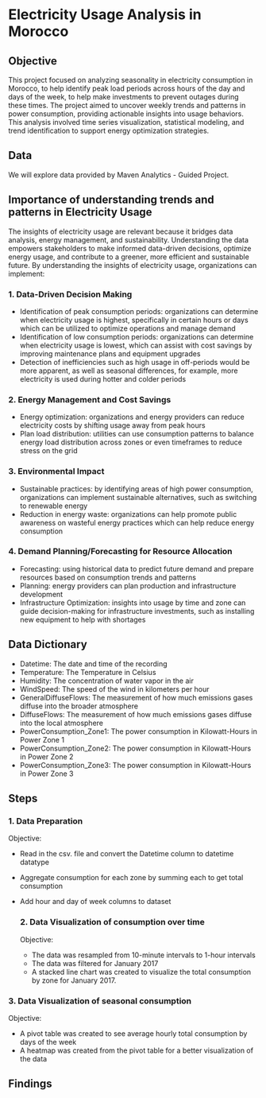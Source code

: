 # Electricity Usage Analysis in Morocco

## Objective
This project focused on analyzing seasonality in electricity consumption in Morocco, to help identify peak load periods across hours of the day and days of the week, to help make investments to prevent outages during these times. The project aimed to uncover weekly trends and patterns in power consumption, providing actionable insights into usage behaviors. This analysis involved time series visualization, statistical modeling, and trend identification to support energy optimization strategies.

## Data
We will explore data provided by Maven Analytics - Guided Project.

## Importance of understanding trends and patterns in Electricity Usage
The insights of electricity usage are relevant because it bridges data analysis, energy management, and sustainability. Understanding the data empowers stakeholders to make informed data-driven decisions, optimize energy usage, and contribute to a greener, more efficient and sustainable future. By understanding the insights of electricity usage, organizations can implement:

### 1. Data-Driven Decision Making
- Identification of peak consumption periods: organizations can determine when electricity usage is highest, specifically in certain hours or days which can be utilized to optimize operations and manage demand
- Identification of low consumption periods: organizations can determine when electricity usage is lowest, which can assist with cost savings by improving maintenance plans and equipment upgrades
- Detection of inefficiencies such as high usage in off-periods would be more apparent, as well as seasonal differences, for example, more electricity is used during hotter and colder periods
  
### 2. Energy Management and Cost Savings
- Energy optimization: organizations and energy providers can reduce electricity costs by shifting usage away from peak hours
- Plan load distribution: utilities can use consumption patterns to balance energy load distribution across zones or even timeframes to reduce stress on the grid

### 3. Environmental Impact
- Sustainable practices: by identifying areas of high power consumption, organizations can implement sustainable alternatives, such as switching to renewable energy
- Reduction in energy waste: organizations can help promote public awareness on wasteful energy practices which can help reduce energy consumption

### 4. Demand Planning/Forecasting for Resource Allocation
- Forecasting: using historical data to predict future demand and prepare resources based on consumption trends and patterns
- Planning: energy providers can plan production and infrastructure development
- Infrastructure Optimization: insights into usage by time and zone can guide decision-making for infrastructure investments, such as installing new equipment to help with shortages

## Data Dictionary
- Datetime: The date and time of the recording
- Temperature:	The Temperature in Celsius
- Humidity:	The concentration of water vapor in the air
- WindSpeed:	The speed of the wind in kilometers per hour
- GeneralDiffuseFlows:	The measurement of how much emissions gases diffuse into the broader atmosphere
- DiffuseFlows: The measurement of how much emissions gases diffuse into the local atmosphere
- PowerConsumption_Zone1: The power consumption in Kilowatt-Hours in Power Zone 1
- PowerConsumption_Zone2: The power consumption in Kilowatt-Hours in Power Zone 2
- PowerConsumption_Zone3: The power consumption in Kilowatt-Hours in Power Zone 3

## Steps
### 1. Data Preparation
Objective: 
- Read in the csv. file and convert the Datetime column to datetime datatype
- Aggregate consumption for each zone by summing each to get total consumption
- Add hour and day of week columns to dataset

  ### 2. Data Visualization of consumption over time
  Objective: 
  - The data was resampled from 10-minute intervals to 1-hour intervals
  - The data was filtered for January 2017
  - A stacked line chart was created to visualize the total consumption by zone for January 2017.

### 3. Data Visualization of seasonal consumption
Objective:
- A pivot table was created to see average hourly total consumption by days of the week
- A heatmap was created from the pivot table for a better visualization of the data


## Findings
